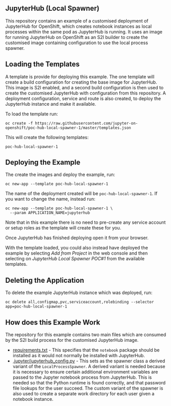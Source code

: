JupyterHub (Local Spawner)
--------------------------

This repository contains an example of a customised deployment of JupyterHub for OpenShift, which creates notebook instances as local processes within the same pod as JupyterHub is running. It uses an image for running JupyterHub on OpenShift as an S2I builder to create the customised image containing configuration to use the local process spawner.

Loading the Templates
---------------------

A template is provide for deploying this example. The one template will create a build configuration for creating the base image for JupyterHub. This image is S2I enabled, and a second build configuration is then used to create the customised JupyterHub with configuration from this repository. A deployment configuration, service and route is also created, to deploy the JupyterHub instance and make it available.

To load the template run:

```
oc create -f https://raw.githubusercontent.com/jupyter-on-openshift/poc-hub-local-spawner-1/master/templates.json
```

This will create the following templates:

```
poc-hub-local-spawner-1
```

Deploying the Example
---------------------

The create the images and deploy the example, run:

```
oc new-app --template poc-hub-local-spawner-1
```

The name of the deployment created will be ``poc-hub-local-spawner-1``. If you want to change the name, instead run:

```
oc new-app --template poc-hub-local-spawner-1 \
  --param APPLICATION_NAME=jupyterhub
```

Note that in this example there is no need to pre-create any service account or setup roles as the template will create these for you.

Once JupyterHub has finished deploying open it from your browser.

With the template loaded, you could also instead have deployed the example by selecting _Add from Project_ in the web console and then selecting on _JupyterHub Local Spawner POC#1_ from the available templates.

Deleting the Application
------------------------

To delete the example JupyterHub instance which was deployed, run:

```
oc delete all,configmap,pvc,serviceaccount,rolebinding --selector app=poc-hub-local-spawner-1
```

How does this Example Work
--------------------------

The repository for this example contains two main files which are consumed by the S2I build process for the customised JupyterHub image.

* [requirements.txt](requirements.txt) - This specifies that the ``notebook`` package should be installed as it would not normally be installed with JupyterHub.
* [.jupyter/jupyterhub_config.py](.jupyter/jupyterhub_config.py) - This sets as the spawner class a derived variant of the ``LocalProcessSpawner``. A derived variant is needed because it is necessary to ensure certain additional environment variables are passed to the Jupyter notebook process from JupyterHub. This is needed so that the Python runtime is found correctly, and that password file lookups for the user succeed. The custom variant of the spawner is also used to create a separate work directory for each user given a notebook instance.
